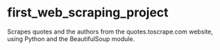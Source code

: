 # first_web_scraping_project
Scrapes quotes and the authors from the quotes.toscrape.com website, using Python and the BeautifulSoup module. 
